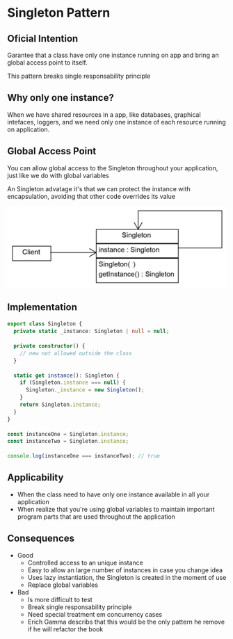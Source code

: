 # Singleton Pattern

## Oficial Intention

Garantee that a class have only one instance running on app and bring an global access point to itself.

This pattern breaks single responsability principle

## Why only one instance?

When we have shared resources in a app, like databases, graphical intefaces, loggers, and we need only one instance of each resource running on application.

## Global Access Point

You can allow global access to the Singleton throughout your application, just like we do with global variables

An Singleton advatage it's that we can protect the instance with encapsulation, avoiding that other code overrides its value

![Singleton Scheme](../../assets/singleton.jpeg)

## Implementation

```ts
export class Singleton {
  private static _instance: Singleton | null = null;

  private constructor() {
    // new not allowed outside the class
  }

  static get instance(): Singleton {
    if (Singleton.instance === null) {
      Singleton._instance = new Singleton();
    }
    return Singleton.instance;
  }
}

const instanceOne = Singleton.instance;
const instanceTwo = Singleton.instance;

console.log(instanceOne === instanceTwo); // true
```

## Applicability

- When the class need to have only one instance available in all your application
- When realize that you're using global variables to maintain important program parts that are used throughout the application

## Consequences

- Good
  - Controlled access to an unique instance
  - Easy to allow an large number of instances in case you change idea
  - Uses lazy instantiation, the Singleton is created in the moment of use
  - Replace global variables
- Bad
  - Is more difficult to test
  - Break single responsability principle
  - Need special treatment em concurrency cases
  - Erich Gamma describs that this would be the only pattern he remove if he will refactor the book
